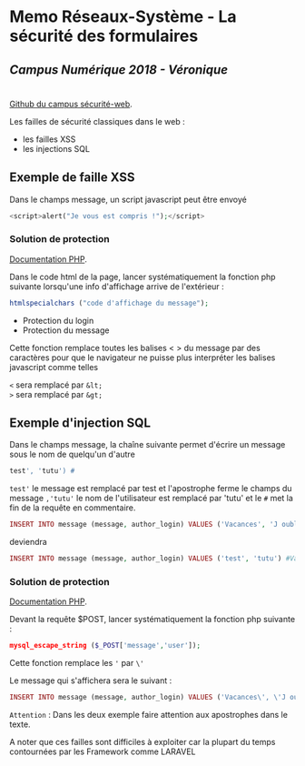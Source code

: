 # Memo Réseaux-Système - La sécurité des formulaires
## *Campus Numérique 2018 - Véronique*
#
[Github du campus sécurité-web](https://github.com/campus-digital-grenoble/securite-web).

 Les failles de sécurité classiques dans le web : 
  * les failles XSS
  * les injections SQL 
## Exemple de faille XSS
Dans le champs message, un script javascript peut être envoyé

```php
<script>alert("Je vous est compris !");</script>
```
### Solution de protection 
[Documentation PHP](http://php.net/manual/fr/function.htmlspecialchars.php).

Dans le code html de la page, lancer systématiquement la fonction php suivante lorsqu'une info d'affichage arrive de l'extérieur :
```php
htmlspecialchars ("code d'affichage du message");
```
* Protection du login
* Protection du message

Cette fonction remplace toutes les balises < > du message par des caractères pour que le navigateur ne puisse plus interpréter les balises javascript comme telles

```<``` sera remplacé par ```&lt;```    
```>``` sera remplacé par ```&gt;```
## Exemple d'injection SQL
Dans le champs message, la chaîne suivante permet d'écrire un message sous le nom de quelqu'un d'autre
```php
test', 'tutu') #
```
```test'``` le message est remplacé par test et l'apostrophe ferme le champs du message ```,'tutu'``` le nom de l'utilisateur est remplacé par 'tutu' et le ```#``` met la fin de la requête en commentaire.
```php
INSERT INTO message (message, author_login) VALUES ('Vacances', 'J oublie tout')
```
deviendra
```php
INSERT INTO message (message, author_login) VALUES ('test', 'tutu') #Vacances', 'J oublie tout')
```

### Solution de protection

[Documentation PHP](http://php.net/manual/fr/function.mysql-real-escape-string.php).

Devant la requête $POST, lancer systématiquement la fonction php suivante :
```php
mysql_escape_string ($_POST['message','user']);
``` 
Cette fonction remplace les ```'``` par ```\'```    

Le message qui s'affichera sera le suivant :
```php
INSERT INTO message (message, author_login) VALUES ('Vacances\', \'J oublie tout\')
```
`Attention` : Dans les deux exemple faire attention aux apostrophes dans le texte.

A noter que ces failles sont difficiles à exploiter car la plupart du temps contournées par les Framework comme LARAVEL